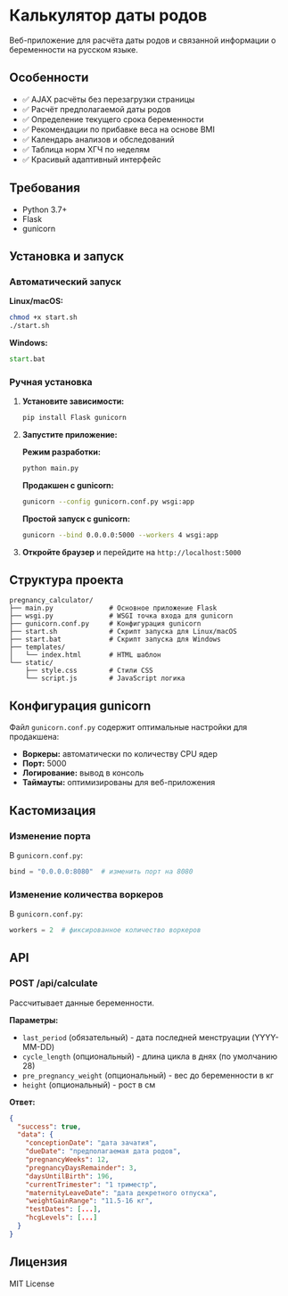 # Калькулятор даты родов

Веб-приложение для расчёта даты родов и связанной информации о беременности на русском языке.

## Особенности

- ✅ AJAX расчёты без перезагрузки страницы
- ✅ Расчёт предполагаемой даты родов
- ✅ Определение текущего срока беременности
- ✅ Рекомендации по прибавке веса на основе BMI
- ✅ Календарь анализов и обследований
- ✅ Таблица норм ХГЧ по неделям
- ✅ Красивый адаптивный интерфейс

## Требования

- Python 3.7+
- Flask
- gunicorn

## Установка и запуск

### Автоматический запуск

**Linux/macOS:**
```bash
chmod +x start.sh
./start.sh
```

**Windows:**
```cmd
start.bat
```

### Ручная установка

1. **Установите зависимости:**
   ```bash
   pip install Flask gunicorn
   ```

2. **Запустите приложение:**

   **Режим разработки:**
   ```bash
   python main.py
   ```

   **Продакшен с gunicorn:**
   ```bash
   gunicorn --config gunicorn.conf.py wsgi:app
   ```

   **Простой запуск с gunicorn:**
   ```bash
   gunicorn --bind 0.0.0.0:5000 --workers 4 wsgi:app
   ```

3. **Откройте браузер** и перейдите на `http://localhost:5000`

## Структура проекта

```
pregnancy_calculator/
├── main.py              # Основное приложение Flask
├── wsgi.py              # WSGI точка входа для gunicorn
├── gunicorn.conf.py     # Конфигурация gunicorn
├── start.sh             # Скрипт запуска для Linux/macOS
├── start.bat            # Скрипт запуска для Windows
├── templates/
│   └── index.html       # HTML шаблон
└── static/
    ├── style.css        # Стили CSS
    └── script.js        # JavaScript логика
```

## Конфигурация gunicorn

Файл `gunicorn.conf.py` содержит оптимальные настройки для продакшена:

- **Воркеры:** автоматически по количеству CPU ядер
- **Порт:** 5000
- **Логирование:** вывод в консоль
- **Таймауты:** оптимизированы для веб-приложения

## Кастомизация

### Изменение порта

В `gunicorn.conf.py`:
```python
bind = "0.0.0.0:8080"  # изменить порт на 8080
```

### Изменение количества воркеров

В `gunicorn.conf.py`:
```python
workers = 2  # фиксированное количество воркеров
```

## API

### POST /api/calculate

Рассчитывает данные беременности.

**Параметры:**
- `last_period` (обязательный) - дата последней менструации (YYYY-MM-DD)
- `cycle_length` (опциональный) - длина цикла в днях (по умолчанию 28)
- `pre_pregnancy_weight` (опциональный) - вес до беременности в кг
- `height` (опциональный) - рост в см

**Ответ:**
```json
{
  "success": true,
  "data": {
    "conceptionDate": "дата зачатия",
    "dueDate": "предполагаемая дата родов",
    "pregnancyWeeks": 12,
    "pregnancyDaysRemainder": 3,
    "daysUntilBirth": 196,
    "currentTrimester": "1 триместр",
    "maternityLeaveDate": "дата декретного отпуска",
    "weightGainRange": "11.5-16 кг",
    "testDates": [...],
    "hcgLevels": [...]
  }
}
```

## Лицензия

MIT License
